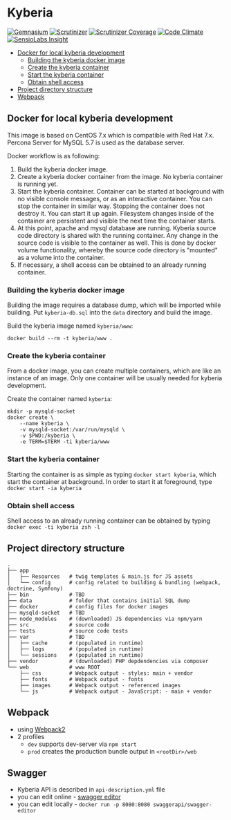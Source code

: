 # Kyberia

[![Gemnasium](https://img.shields.io/gemnasium/Kyberia/kyberia.svg)](https://gemnasium.com/github.com/Kyberia/kyberia)
[![Scrutinizer](https://img.shields.io/scrutinizer/g/Kyberia/kyberia.svg)](https://scrutinizer-ci.com/g/Kyberia/kyberia/)
[![Scrutinizer Coverage](https://img.shields.io/scrutinizer/coverage/g/Kyberia/kyberia.svg)](https://scrutinizer-ci.com/g/Kyberia/kyberia/)
[![Code Climate](https://img.shields.io/codeclimate/github/Kyberia/kyberia.svg)](https://codeclimate.com/github/Kyberia/kyberia)
[![SensioLabs Insight](https://img.shields.io/sensiolabs/i/be359dbe-f1de-42de-a24e-f45970e0250e.svg)](https://insight.sensiolabs.com/projects/be359dbe-f1de-42de-a24e-f45970e0250e)

<!-- vim-markdown-toc GFM -->
* [Docker for local kyberia development](#docker-for-local-kyberia-development)
  * [Building the kyberia docker image](#building-the-kyberia-docker-image)
  * [Create the kyberia container](#create-the-kyberia-container)
  * [Start the kyberia container](#start-the-kyberia-container)
  * [Obtain shell access](#obtain-shell-access)
* [Project directory structure](#project-directory-structure)
* [Webpack](#webpack)

<!-- vim-markdown-toc -->

## Docker for local kyberia development

This image is based on CentOS 7.x which is compatible with Red Hat 7.x.
Percona Server for MySQL 5.7 is used as the database server.

Docker workflow is as following:

1. Build the kyberia docker image.
2. Create a kyberia docker container from the image.
   No kyberia container is running yet.
3. Start the kyberia container. Container can be started at background
   with no visible console messages, or as an interactive container.
   You can stop the container in similar way. Stopping the container does
   not destroy it. You can start it up again. Filesystem changes inside
   of the container are persistent and visible the next time the container
   starts.
4. At this point, apache and mysql database are running. Kyberia source code
   directory is shared with the running container. Any change in the source
   code is visible to the container as well. This is done by docker volume
   functionality, whereby the source code directory is "mounted" as a volume
   into the container.
5. If necessary, a shell access can be obtained to an already running container.

### Building the kyberia docker image

Building the image requires a database dump, which will be imported while
building. Put `kyberia-db.sql` into the `data` directory and build the
image.

Build the kyberia image named `kyberia/www`:
```
docker build --rm -t kyberia/www .
```

### Create the kyberia container

From a docker image, you can create multiple containers, which are like an
instance of an image. Only one container will be usually needed for
kyberia development.

Create the container named `kyberia`:
```
mkdir -p mysqld-socket
docker create \
    --name kyberia \
    -v mysqld-socket:/var/run/mysqld \
    -v $PWD:/kyberia \
    -e TERM=$TERM -ti kyberia/www
```

### Start the kyberia container

Starting the container is as simple as typing `docker start kyberia`,
which start the container at background. In order to start it at foreground,
type `docker start -ia kyberia`

### Obtain shell access

Shell access to an already running container can be obtained by typing
`docker exec -ti kyberia zsh -l`


## Project directory structure

```
.
├── app
│   ├── Resources   # twig templates & main.js for JS assets
│   └── config      # config related to building & bundling (webpack, doctrine, Symfony)
├── bin             # TBD
├── data            # folder that contains initial SQL dump
├── docker          # config files for docker images
├── mysqld-socket   # TBD
├── node_modules    # (downloaded) JS dependencies via npm/yarn
├── src             # source code
├── tests           # source code tests
├── var             # TBD
│   ├── cache       # (populated in runtime)
│   ├── logs        # (populated in runtime)
│   └── sessions    # (populated in runtime)
├── vendor          # (downloaded) PHP depdendencies via composer
└── web             # www ROOT
    ├── css         # Webpack output - styles: main + vendor
    ├── fonts       # Webpack output - fonts
    ├── images      # Webpack output - referenced images
    └── js          # Webpack output - JavaScript: - main + vendor
```

## Webpack

  * using [Webpack2](https://webpack.js.org/)
  * 2 profiles
    * `dev` supports dev-server via `npm start`
    * `prod` creates the production bundle output in `<rootDir>/web`
 
## Swagger 

  * Kyberia API is described in `api-description.yml` file
  * you can edit online - [swagger editor](http://editor.swagger.io)
  * you can edit locally - `docker run -p 8080:8080 swaggerapi/swagger-editor`
